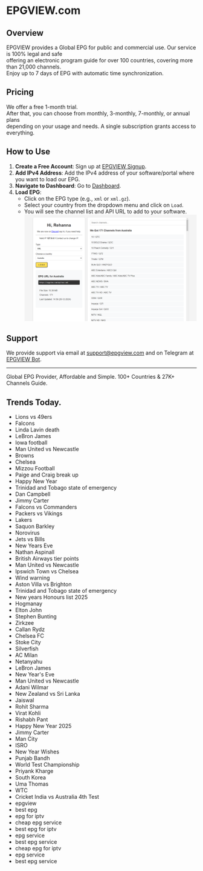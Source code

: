 # EPGVIEW.com



## Overview
EPGVIEW provides a Global EPG for public and commercial use. Our service is 100% legal and safe\
offering an electronic program guide for over 100 countries, covering more than 21,000 channels.\
Enjoy up to 7 days of EPG with automatic time synchronization.

## Pricing
We offer a free 1-month trial. \
After that, you can choose from monthly, 3-monthly, 7-monthly, or annual plans \
depending on your usage and needs. A single subscription grants access to everything.

## How to Use
1. **Create a Free Account**: Sign up at [EPGVIEW Signup](https://epgview.com/signup.php).
2. **Add IPv4 Address**: Add the IPv4 address of your software/portal where you want to load our EPG.
3. **Navigate to Dashboard**: Go to [Dashboard](https://epgview.com/dashboard.php).
4. **Load EPG**:
   - Click on the EPG type (e.g., `xml` or `xml.gz`).
   - Select your country from the dropdown menu and click on `Load`.
   - You will see the channel list and API URL to add to your software.
![EPGVIEW](img/dashboard.png)
## Support
We provide support via email at [support@epgview.com](mailto:support@epgview.com) and on Telegram at [EPGVIEW Bot](https://t.me/epgview_bot).

---

Global EPG Provider, Affordable and Simple. 100+ Countries & 27K+ Channels Guide.

## Trends Today.

- Lions vs 49ers
- Falcons
- Linda Lavin death
- LeBron James
- Iowa football
- Man United vs Newcastle
- Browns
- Chelsea
- Mizzou Football
- Paige and Craig break up
- Happy New Year
- Trinidad and Tobago state of emergency
- Dan Campbell
- Jimmy Carter
- Falcons vs Commanders
- Packers vs Vikings
- Lakers
- Saquon Barkley
- Norovirus
- Jets vs Bills
- New Years Eve
- Nathan Aspinall
- British Airways tier points
- Man United vs Newcastle
- Ipswich Town vs Chelsea
- Wind warning
- Aston Villa vs Brighton
- Trinidad and Tobago state of emergency
- New years Honours list 2025
- Hogmanay
- Elton John
- Stephen Bunting
- Zirkzee
- Callan Rydz
- Chelsea FC
- Stoke City
- Silverfish
- AC Milan
- Netanyahu
- LeBron James
- New Year's Eve
- Man United vs Newcastle
- Adani Wilmar
- New Zealand vs Sri Lanka
- Jaiswal
- Rohit Sharma
- Virat Kohli
- Rishabh Pant
- Happy New Year 2025
- Jimmy Carter
- Man City
- ISRO
- New Year Wishes
- Punjab Bandh
- World Test Championship
- Priyank Kharge
- South Korea
- Uma Thomas
- WTC
- Cricket India vs Australia 4th Test
- epgview
- best epg
- epg for iptv
- cheap epg service
- best epg for iptv
- epg service
- best epg service
- cheap epg for iptv
- epg service
- best epg service

